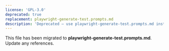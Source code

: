 ```yaml
---
license: 'GPL-3.0'
deprecated: true
replacement: playwright-generate-test.prompts.md
description: 'Deprecated – use playwright-generate-test.prompts.md instead.'
---
```


This file has been migrated to **playwright-generate-test.prompts.md**. Update any references.
